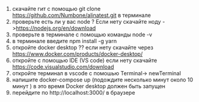 1. скачайте гит с помощью  git clone  https://github.com/Numbone/alinatest.git  в терминале 
2. проверьте есть ли у вас node ? Если нету скачайте  ноду ->https://nodejs.org/en/download 
3. проверьте в терминале с помощью команды node -v 
4.  в терминале введите npm install -g yarn 
5. откройте docker desktop ?? если нету скачайте через https://www.docker.com/products/docker-desktop/
6. откройте с помощью IDE (VS code) если нету скачайте https://code.visualstudio.com/download
7. откройте терминал в vscode  c помошью Terminal-> newTerminal
8. напишите docker-compose up (подождите несколько минут около 10 минут ) в это время Docker desktop должен быть запущен 
9. перейдите по http://localhost:3000/ в браузере
   
